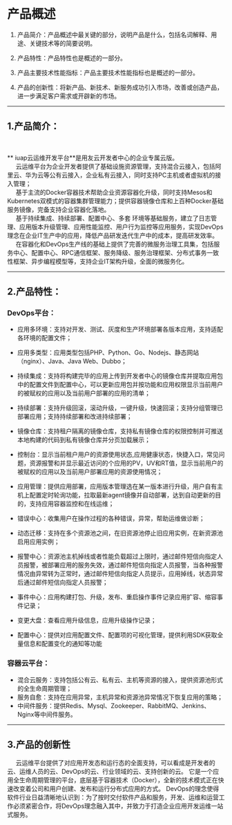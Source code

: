 # 产品概述

1. 产品简介：产品概述中最关键的部分，说明产品是什么，包括名词解释、用途、关键技术等的简要说明。

2. 产品特性：产品特性也是概述的一部分。

3. 产品主要技术性能指标：产品主要技术性能指标也是概述的一部分。

4. 产品的创新性：将新产品、新技术、新服务成功引入市场，改善或创造产品，进一步满足客户需求或开辟新的市场。

----------

## 1.产品简介： ##
&nbsp;&nbsp;&nbsp;&nbsp;

**
iuap云运维开发平台**是用友云开发者中心的企业专属云版。   <br/>
&nbsp;&nbsp;&nbsp;&nbsp;
云运维平台为企业开发者提供了基础设施资源管理，支持混合云接入，包括阿里云、华为云等公有云接入，企业私有云接入，同时支持PC主机或者虚拟机的接入管理；<br/>
&nbsp;&nbsp;&nbsp;&nbsp;
基于主流的Docker容器技术帮助企业资源容器化升级，同时支持Mesos和Kubernetes双模式的容器集群管理能力；提供容器镜像仓库和上百种Docker基础服务镜像，完备支持企业容器化落地。<br/>
&nbsp;&nbsp;&nbsp;&nbsp;
基于持续集成、持续部署、配置中心、多套
环境等基础服务，建立了日志管理、应用版本升级管理、应用性能监控、用户行为监控等应用服务，实现DevOps理念在企业IT生产中的应用，降低产品研发迭代生产中的成本，提高研发效率。<br/>
&nbsp;&nbsp;&nbsp;&nbsp;
在容器化和DevOps生产线的基础上提供了完善的微服务治理工具集，包括服务中心、配置中心、RPC通信框架、服务降级、服务治理框架、分布式事务一致性框架、异步编程模型等，支持企业IT架构升级，全面的微服务化。


----------

## 2.产品特性： ##
### DevOps平台： ###

- 应用多环境：支持对开发、测试、灰度和生产环境部署各版本应用，支持适配各环境的配置文件；

- 应用多类型：应用类型包括PHP、Python、Go、Nodejs、静态网站（nginx）、Java、Java Web、Dubbo；

- 持续集成：支持将构建完毕的应用上传到开发者中心的镜像仓库并提取应用包中的配置文件到配置中心，可以更新应用包并按功能和应用权限显示当前用户的被赋权的应用以及当前用户部署的应用的清单；

- 持续部署：支持升级回滚，滚动升级，一键升级，快速回滚；支持分组管理已部署应用；支持持续部署和改进持续部署；

- 镜像仓库：支持租户隔离的镜像仓库，支持私有镜像仓库的权限控制并可推送本地构建的代码到私有镜像仓库并分页加载展示；

- 控制台：显示当前租户用户的资源使用状态,应用健康状态，快捷入口，常见问题，资源报警和并显示最近访问的个应用的PV，UV和RT值，显示当前用户的被赋权的应用以及当前用户部署应用的资源使用情况；

- 应用管理：提供应用部署，应用版本管理选在某一版本进行升级，用户自有主机上配置定时轮询功能，拉取最新agent镜像并自动部署，达到自动更新的目的，支持应用容器监控和在线运维；

- 错误中心：收集用户在操作过程的各种错误，异常，帮助运维做诊断；

- 动态迁移：支持在多个资源池之间，在旧资源池停止旧应用实例，在新资源池启用应用实例；

- 报警中心：资源池主机掉线或者性能负载超过上限时，通过邮件短信向指定人员报警，被部署应用的服务失效，通过邮件短信向指定人员报警，当各种报警情况由异常转为正常时，通过邮件短信向指定人员提示，应用掉线，状态异常后通过邮件短信向指定人员报警；

- 事件中心：应用构建打包、升级，发布、重启操作事件记录应用扩容、缩容事件记录；

- 变更大盘：查看应用升级信息，应用升级操作记录；

- 配置中心：提供对应用配置文件、配置项的可视化管理，提供利用SDK获取全量信息和配置变化的通知等功能
### 容器云平台： ###
- 混合云服务：支持包括公有云、私有云、主机等资源的接入，提供资源池形式的全生命周期管理；
- 服务自愈：支持在应用异常，主机异常和资源池异常情况下恢复应用的策略；
- 中间件服务：提供Redis、Mysql、Zookeeper、RabbitMQ、Jenkins、Nginx等中间件服务。


----------
## 3.产品的创新性 ##
&nbsp;&nbsp;&nbsp;&nbsp;
云运维平台提供了对应用开发态和运行态的全面支持，可以看成是开发者的云、运维人员的云、DevOps的云、行业领域的云、支持创新的云。 它是一个应用全生命周期管理的平台，底层基于容器技术（Docker），全新的技术模式正在快速改变着公司和用户创建、发布和运行分布式应用的方式。 DevOps的理念使得软件行业日益清晰地认识到：为了按时交付软件产品和服务，开发、运维和运营工作必须紧密合作，将DevOps理念融入其中，并致力于打造企业应用开发运维一站式服务。
